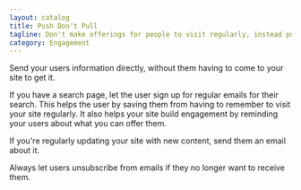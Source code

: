 ```yaml
---
layout: catalog
title: Push Don't Pull
tagline: Don't make offerings for people to visit regularly, instead push the news they need to their inbox.
category: Engagement
---
```


Send your users information directly, without them having to come to your site to get it.

If you have a search page, let the user sign up for regular emails for their search. This
helps the user by saving them from having to remember to visit your site regularly. It also
helps your site build engagement by reminding your users about what you can offer them.

If you're regularly updating your site with new content, send them an email about it.

Always let users unsubscribe from emails if they no longer want to receive them.
